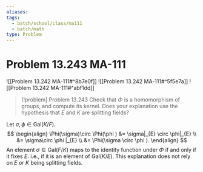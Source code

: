 ```yaml
---
aliases: 
tags:
  - batch/school/class/ma111
  - batch/math
type: Problem
---
```

# Problem 13.243 MA-111

![[Problem 13.242 MA-111#^8b7e0f]]
![[Problem 13.242 MA-111#^5f5e7a]]
![[Problem 13.242 MA-111#^abf1dd]]

> [!problem] Problem 13.243
> Check that $\Phi$ is a homomorphism of groups, and compute its kernel. Does your explanation use the hypothesis that $E$ and $K$ are splitting fields?

Let $\sigma, \phi \in \text{Gal}(K/F)$.
$$
\begin{align}
\Phi(\sigma)\circ \Phi(\phi ) &=  \sigma|_{E} \circ \phi|_{E} \\
&= \sigma\circ \phi |_{E} \\
&= \Phi(\sigma \circ \phi ).
\end{align}
$$
An element $\sigma \in \text{Gal}(F/K)$ maps to the identity function under $\Phi$ if and only if it fixes $E$. i.e., if it is an element of $\text{Gal}(K/E)$. This explanation does not rely on $E$ or $K$ being splitting fields.
